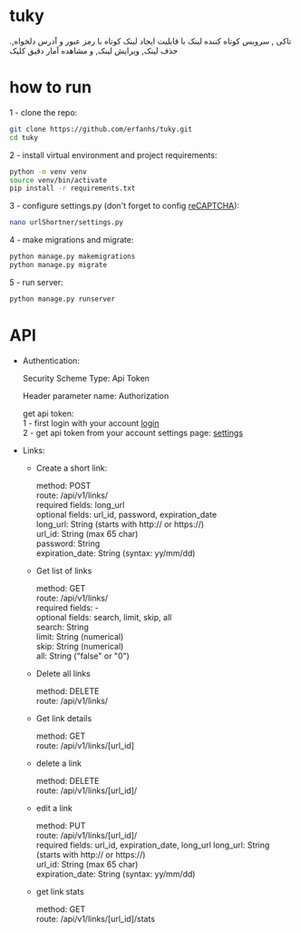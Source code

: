 # tuky
.تاکی , سرویس کوتاه کننده لینک با قابلیت ایجاد لینک کوتاه با رمز عبور و آدرس دلخواه, حذف لینک, ویرایش لینک, و مشاهده آمار دقیق کلیک

# how to run
1 - clone the repo:
```bash
git clone https://github.com/erfanhs/tuky.git
cd tuky
```
2 - install virtual environment and project requirements:
```bash
python -m venv venv
source venv/bin/activate
pip install -r requirements.txt
```
3 - configure settings.py (don't forget to config [reCAPTCHA](https://www.google.com/recaptcha/)):
```bash
nano urlShortner/settings.py
```
4 - make migrations and migrate:
```bash
python manage.py makemigrations
python manage.py migrate
```
5 - run server:
```bash
python manage.py runserver
```

# API

- Authentication:

    Security Scheme Type: Api Token
    
    Header parameter name: Authorization
    
    get api token:<br/>
    1 - first login with your account [login](http://tuky.ir/registration)<br/>
    2 - get api token from your account settings page: [settings](http://tuky.ir/settings)<br/>
  
- Links:
  - Create a short link:
  
      method: POST<br/>
      route: /api/v1/links/<br/>
      required fields: long_url<br/>
      optional fields: url_id, password, expiration_date<br/>
      long_url: String (starts with http:// or https://)<br/>
      url_id: String (max 65 char)<br/>
      password: String<br/>
      expiration_date: String (syntax: yy/mm/dd)
      
   - Get list of links
   
      method: GET<br/>
      route: /api/v1/links/<br/>
      required fields: -<br/>
      optional fields: search, limit, skip, all<br/>
      search: String<br/>
      limit: String (numerical)<br/>
      skip: String (numerical)<br/>
      all: String ("false" or "0")
      
    - Delete all links
    
      method: DELETE<br/>
      route: /api/v1/links/
      
    - Get link details
    
      method: GET<br/>
      route: /api/v1/links/[url_id]

    - delete a link
      
      method: DELETE<br/>
      route: /api/v1/links/[url_id]/
    
    - edit a link
      
      method: PUT<br/>
      route: /api/v1/links/[url_id]/<br/>
      required fields: url_id, expiration_date, long_url
      long_url: String (starts with http:// or https://)<br/>
      url_id: String (max 65 char)<br/>
      expiration_date: String (syntax: yy/mm/dd)
    
    - get link stats
      
      method: GET<br/>
      route: /api/v1/links/[url_id]/stats

